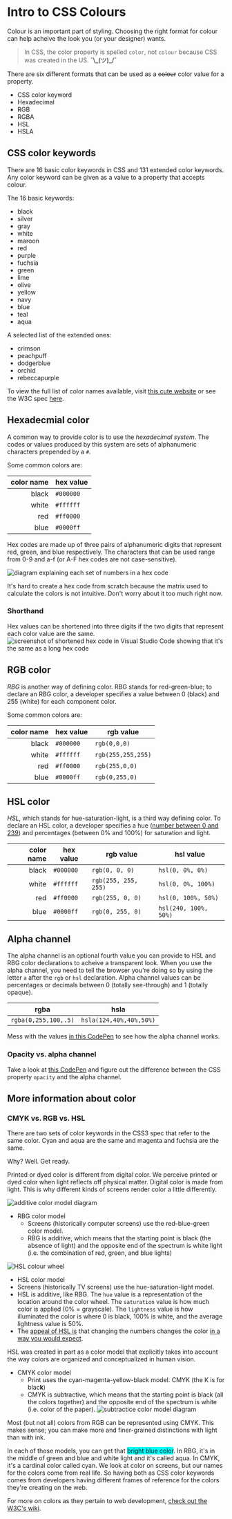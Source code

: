 <!-- Student takeaway: -->
<!--Student will be able to:
- Name the three standard color formats
- Identify which of the three standard color formats accept alpha values
- Use a alpha channel color to make a heading's background partially see-through
 -->
# Intro to CSS Colours

Colour is an important part of styling. Choosing the right format for colour can help acheive the look you (or your designer) wants.

> In CSS, the color property is spelled `color`, not `colour` because CSS was created in the US. **¯\\\_(ツ)_/¯**

There are six different formats that can be used as a ~~colour~~ color value for a property.
* CSS color keyword
* Hexadecimal
* RGB
* RGBA
* HSL
* HSLA

## CSS color keywords 
There are 16 basic color keywords in CSS and 131 extended color keywords. Any color keyword can be given as a value to a property that accepts colour.

The 16 basic keywords:
* black
* silver
* gray
* white
* maroon
* red
* purple
* fuchsia
* green
* lime
* olive
* yellow
* navy
* blue
* teal
* aqua

A selected list of the extended ones:
* crimson
* peachpuff
* dodgerblue
* orchid
* rebeccapurple

To view the full list of color names available, visit [this cute website](http://colours.neilorangepeel.com/) or see the W3C spec [here](https://www.w3.org/TR/css-color-3/#notes).

## Hexadecmial color

A common way to provide color is to use the _hexadecimal system_. The codes or values produced by this system are sets of alphanumeric characters prepended by a `#`.

Some common colors are:

| color name | hex value |
| ---: | --- |
| black | `#000000` |
| white| `#ffffff` |
| red| `#ff0000` |
| blue| `#0000ff` |

Hex codes are made up of three pairs of alphanumeric digits that represent red, green, and blue respectively. The characters that can be used range from 0-9 and a-f (or A-F hex codes are not case-sensitive). 

![diagram explaining each set of numbers in a hex code](https://hychalknotes.s3.amazonaws.com/hex-codes-case-insensitive.png)

It's hard to create a hex code from scratch because the matrix used to calculate the colors is not intuitive. Don't worry about it too much right now.

### Shorthand

Hex values can be shortened into three digits if the two digits that represent each color value are the same.
![screenshot of shortened hex code in Visual Studio Code showing that it's the same as a long hex code](https://hychalknotes.s3.amazonaws.com/hex-codes-shortened.png)

## RGB color
_RBG_ is another way of defining color. RBG stands for red-green-blue; to declare an RBG color, a developer specifies a value between 0 (black) and 255 (white) for each component color.

Some common colors are:

| color name | hex value | rgb value|
| ---: | --- | --- |
| black | `#000000` | `rgb(0,0,0)`|
| white| `#ffffff` | `rgb(255,255,255)`|
| red| `#ff0000` | `rgb(255,0,0)`|
| blue| `#0000ff` |`rgb(0,255,0) `|

## HSL color
_HSL_, which stands for hue-saturation-light, is a third way defining color. To declare an HSL color, a developer specifies a hue ([number between 0 and 239](https://stackoverflow.com/questions/1290190/why-are-max-values-for-saturation-and-hue-are-240-and-239-respectively)) and percentages (between 0% and 100%) for saturation and light.

| color name | hex value | rgb value| hsl value|
| ---: | --- | --- |---|
| black | `#000000` | `rgb(0, 0, 0)`| `hsl(0, 0%, 0%)`|
| white| `#ffffff` | `rgb(255, 255, 255)`| `hsl(0, 0%, 100%)`|
| red| `#ff0000` | `rgb(255, 0, 0)`| `hsl(0, 100%, 50%)`|
| blue| `#0000ff` |`rgb(0, 255, 0)` | `hsl(240, 100%, 50%)`|

## Alpha channel
The alpha channel is an optional fourth value you can provide to HSL and RBG color declarations to acheive a transparent look. When you use the alpha channel, you need to tell the browser you're doing so by using the letter `a` after the `rgb` or `hsl` declaration. Alpha channel values can be percentages or decimals between 0 (totally see-through) and 1 (totally opaque).

|rgba|hsla|
---|---
`rgba(0,255,100,.5)` | `hsla(124,40%,40%,50%)`

Mess with the values [in this CodePen](https://codepen.io/hackeryou/pen/YRyQvR) to see how the alpha channel works.

<!-- <iframe src="https://codepen.io/hackeryou/pen/YRyQvR" height="400" width="600"></iframe> -->

### Opacity vs. alpha channel
Take a look at [this CodePen](https://codepen.io/hackeryou/pen/QJjgNL) and figure out the difference between the CSS property `opacity` and the alpha channel.
<!-- Explain to students that opacity affects all of an element's children -->
<!-- <iframe src="https://codepen.io/hackeryou/pen/QJjgNL" height="400" width="600"></iframe> -->

## More information about color

### CMYK vs. RGB vs. HSL
There are two sets of color keywords in the CSS3 spec that refer to the same color.  Cyan and aqua are the same and magenta and fuchsia are the same.

Why? Well. Get ready.

Printed or dyed color is different from digital color. We perceive printed or dyed color when light reflects off physical matter. Digital color is made from light. This is why different kinds of screens render color a little differently.

![additive color model diagram](http://www.mobiliodevelopment.com/wp-content/uploads/2012/04/RGB-colors.gif)
* RBG color model
	* Screens (historically computer screens) use the red-blue-green color model. 
	* RBG is additive, which means that the starting point is black (the absence of light) and the opposite end of the spectrum is white light (i.e. the combination of red, green, and blue lights)

![HSL colour wheel](https://uwdigipub.files.wordpress.com/2014/11/hsl-color-wheel-pagespeed-ce-if6-exzipy.png)

* HSL color model
 * Screens (historically TV screens) use the hue-saturation-light model.
 * HSL is additive, like RBG. The `hue` value is a representation of the location around the color wheel. The `saturation` value is how much color is applied (0% = grayscale). The `lightness` value is how illuminated the color is where 0 is black, 100% is white, and the average lightness value is 50%.
 * The [appeal of HSL is](https://www.w3.org/wiki/CSS3/Color/HSL) that changing the numbers changes the color [in a way you would expect](https://css-tricks.com/examples/HSLaExplorer/). 

HSL was created in part as a color model that explicitly takes into account the way colors are organized and conceptualized in human vision. 

* CMYK color model
	* Print uses the cyan-magenta-yellow-black model. CMYK (the K is for blac**k**)
	* CMYK is subtractive, which means that the starting point is black (all the colors together) and the opposite end of the spectrum is white (i.e. color of the paper).
	![subtractice color model diagram](http://archive.xaraxone.com/webxealot/workbook40/color_01.gif)

Most (but not all) colors from RGB can be represented using CMYK. This makes sense; you can make more and finer-grained distinctions with light than with ink.

In each of those models, you can get that <span style="background-color:cyan;">bright blue color</span>.  In RBG, it's in the middle of green and blue and white light and it's called aqua. In CMYK, it's a cardinal color called cyan. We look at color on screens, but our names for the colors come from real life. So having both as CSS color keywords comes from developers having different frames of reference for the colors they're creating on the web. 

For more on colors as they pertain to web development, [check out the W3C's wiki](https://www.w3.org/wiki/CSS3/Color).



